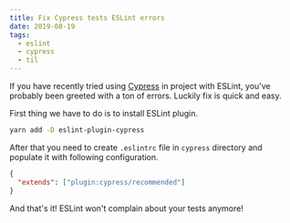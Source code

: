 ```yaml
---
title: Fix Cypress tests ESLint errors
date: 2019-08-19
tags:
  - eslint
  - cypress
  - til
---
```


If you have recently tried using [Cypress](https://www.cypress.io/) in project with ESLint, you've probably been greeted with a ton of errors. Luckily fix is quick and easy.

First thing we have to do is to install ESLint plugin.

```bash
yarn add -D eslint-plugin-cypress
```

After that you need to create `.eslintrc` file in `cypress` directory and populate it with following configuration.

```json
{
  "extends": ["plugin:cypress/recommended"]
}
```

And that's it! ESLint won't complain about your tests anymore!
